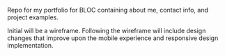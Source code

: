 Repo for my portfolio for BLOC containing about me, contact info, and project examples.

Initial will be a wireframe. Following the wireframe will include design changes that improve upon the mobile experience
and responsive design implementation.
